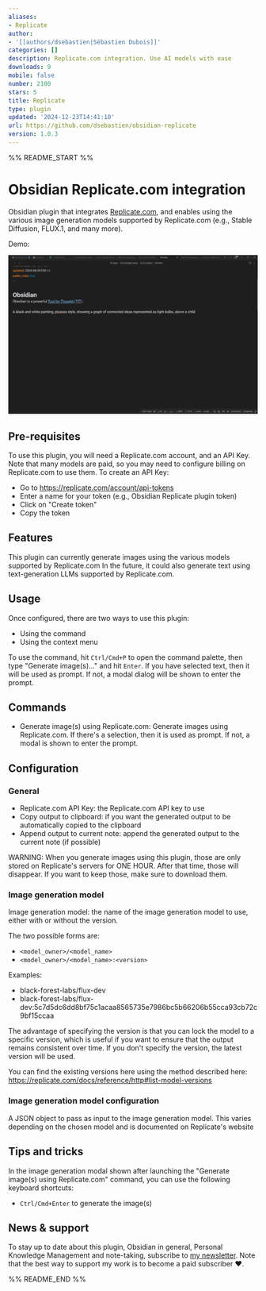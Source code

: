 ```yaml
---
aliases:
- Replicate
author:
- '[[authors/dsebastien|Sébastien Dubois]]'
categories: []
description: Replicate.com integration. Use AI models with ease
downloads: 9
mobile: false
number: 2100
stars: 5
title: Replicate
type: plugin
updated: '2024-12-23T14:41:10'
url: https://github.com/dsebastien/obsidian-replicate
version: 1.0.3
---
```


%% README_START %%

# Obsidian Replicate.com integration

Obsidian plugin that integrates [Replicate.com](https://replicate.com/), and enables using the various image generation models supported by Replicate.com (e.g., Stable Diffusion, FLUX.1, and many more).

Demo:

![Demo](https://raw.githubusercontent.com/dsebastien/obsidian-replicate/HEAD/images/demo.gif)

## Pre-requisites

To use this plugin, you will need a Replicate.com account, and an API Key. Note that many models are paid, so you may need to configure billing on Replicate.com to use them.
To create an API Key:

- Go to https://replicate.com/account/api-tokens
- Enter a name for your token (e.g., Obsidian Replicate plugin token)
- Click on "Create token"
- Copy the token

## Features

This plugin can currently generate images using the various models supported by Replicate.com
In the future, it could also generate text using text-generation LLMs supported by Replicate.com.

## Usage

Once configured, there are two ways to use this plugin:

- Using the command
- Using the context menu

To use the command, hit `Ctrl/Cmd+P` to open the command palette, then type "Generate image(s)..." and hit `Enter`. If you have selected text, then it will be used as prompt. If not, a modal dialog will be shown to enter the prompt.

## Commands

- Generate image(s) using Replicate.com: Generate images using Replicate.com. If there's a selection, then it is used as prompt. If not, a modal is shown to enter the prompt.

## Configuration

### General

- Replicate.com API Key: the Replicate.com API key to use
- Copy output to clipboard: if you want the generated output to be automatically copied to the clipboard
- Append output to current note: append the generated output to the current note (if possible)

WARNING: When you generate images using this plugin, those are only stored on Replicate's servers for ONE HOUR. After that time, those will disappear. If you want to keep those, make sure to download them.

### Image generation model

Image generation model: the name of the image generation model to use, either with or without the version.

The two possible forms are:

- `<model_owner>/<model_name>`
- `<model_owner>/<model_name>:<version>`

Examples:

- black-forest-labs/flux-dev
- black-forest-labs/flux-dev:5c7d5dc6dd8bf75c1acaa8565735e7986bc5b66206b55cca93cb72c9bf15ccaa

The advantage of specifying the version is that you can lock the model to a specific version, which is useful if you want to ensure that the output remains consistent over time. If you don't specify the version, the latest version will be used.

You can find the existing versions here using the method described here: https://replicate.com/docs/reference/http#list-model-versions

### Image generation model configuration

A JSON object to pass as input to the image generation model. This varies depending on the chosen model and is documented on Replicate's website

## Tips and tricks

In the image generation modal shown after launching the "Generate image(s) using Replicate.com" command, you can use the following keyboard shortcuts:

- `Ctrl/Cmd+Enter` to generate the image(s)

## News & support

To stay up to date about this plugin, Obsidian in general, Personal Knowledge Management and note-taking, subscribe to [my newsletter](https://dsebastien.net). Note that the best way to support my work is to become a paid subscriber ❤️.


%% README_END %%